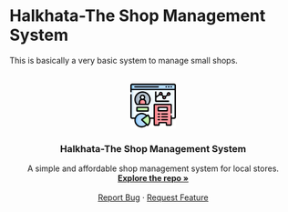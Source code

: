 # Halkhata-The Shop Management System
This is basically a very basic system to manage small shops.

<!-- PROJECT LOGO -->
<br />
<div align="center">
  <a href="https://github.com/rr-uchchash360/Halkhata-The-Shop-Management-System">
    <img src="icons/dashboard.png" alt="Logo" width="80" height="80">
  </a>

<h3 align="center">Halkhata-The Shop Management System</h3>

  <p align="center">
    A simple and affordable shop management system for local stores.
    <br />
    <a href="https://github.com/rr-uchchash360/Halkhata-The-Shop-Management-System"><strong>Explore the repo »</strong></a>
    <br />
    <br />
    <a href="https://github.com/rr-uchchash360/Halkhata-The-Shop-Management-System/tree/main/reports">Report Bug</a>
    ·
    <a href="https://github.com/rr-uchchash360/Halkhata-The-Shop-Management-System/tree/main/requests">Request Feature</a>
  </p>
</div>
